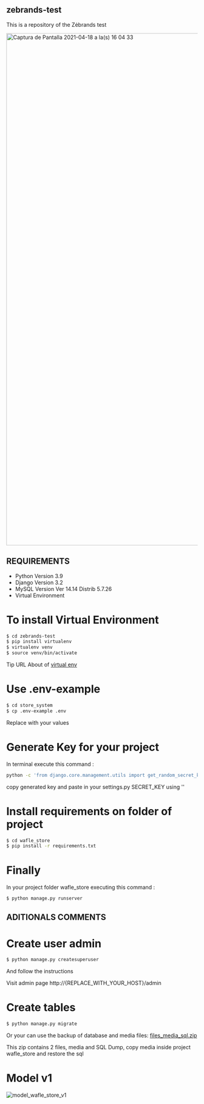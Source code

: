## zebrands-test
This is a repository of the Zėbrands test

<img width="1348" alt="Captura de Pantalla 2021-04-18 a la(s) 16 04 33" src="https://user-images.githubusercontent.com/4990109/115159183-e046b680-a05f-11eb-8cb3-eeed3a51cca4.png">


## REQUIREMENTS

- Python Version 3.9
- Django Version 3.2
- MySQL Version Ver 14.14 Distrib 5.7.26
- Virtual Environment

# To install Virtual Environment
```bash
$ cd zebrands-test
$ pip install virtualenv
$ virtualenv venv
$ source venv/bin/activate
```
Tip URL About of [virtual env](https://sourabhbajaj.com/mac-setup/Python/virtualenv.html)
# Use .env-example
```bash
$ cd store_system
$ cp .env-example .env
```
Replace with your values

# Generate Key for your project
In terminal execute this command :
```bash
python -c 'from django.core.management.utils import get_random_secret_key; print(get_random_secret_key())'
```
copy generated key and paste in your settings.py SECRET_KEY using ''

# Install requirements on folder of project
```bash
$ cd wafle_store
$ pip install -r requirements.txt
```
# Finally
In your project folder wafle_store executing this command :
```bash
$ python manage.py runserver
```
## ADITIONALS COMMENTS
# Create user admin
```bash
$ python manage.py createsuperuser
```
And follow the instructions

Visit admin page http://{REPLACE_WITH_YOUR_HOST}/admin
# Create tables
```bash
$ python manage.py migrate
```
Or your can use the backup of database and media files:
[files_media_sql.zip](https://github.com/waflecl/zebrands-test/files/6331715/files_media_sql.zip)

This zip contains 2 files, media and SQL Dump, copy media inside project wafle_store and restore the sql
# Model v1
![model_wafle_store_v1](https://user-images.githubusercontent.com/4990109/115153020-c302ef80-a041-11eb-83bd-353088e4d099.png)


